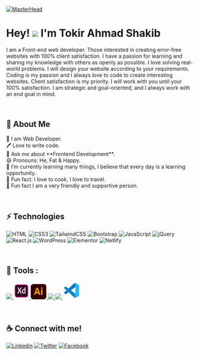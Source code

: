 [![MasterHead](https://www.charpeni.com/static/images/arrow-functions-in-class-properties-might-not-be-as-great-as-we-think/banner.gif)](https://portfolio-two-azure-56.vercel.app/)

<h1 align="start">Hey! <img src="https://emojis.slackmojis.com/emojis/images/1531849430/4246/blob-sunglasses.gif?1531849430" width="30"/> I'm Tokir Ahmad Shakib</h1>
<p>I am a Front-end web developer. Those interested in creating error-free websites with 100% client satisfaction. I have a passion for learning and sharing my knowledge with others as openly as possible. I love solving real-world problems. I will design your website according to your requirements. Coding is my passion and I always love to code to create interesting websites. Client satisfaction is my priority. I will work with you until your 100% satisfaction. I am strategic and goal-oriented, and I always work with an end goal in mind.</p>

<br>

## 🚀 About Me
<p>
👑 I am Web Developer. <br> 
🖊️ Love to write code. <br> 
💬 Ask me about **Frontend Development**. <br> 
😄 Pronouns: He, Fat & Happy. <br> 
🌱 I’m currently learning many things,  I  believe that every day is a learning opportunity. <br> 
🥳 Fun fact: I love to cook, I love to travel. <br> 
👯 Fun fact I am a very friendly and supportive person. <br> 
</p>

<br>

## ⚡ Technologies
![HTML](https://img.shields.io/badge/HTML5-E34F26?style=flat-square&logo=html5&logoColor=white)
![CSS3](https://img.shields.io/badge/CSS3-1572B6?style=flat-square&logo=css3&logoColor=white)
![TailwindCSS](https://img.shields.io/badge/Tailwind_CSS-38B2AC?style=flat-square&logo=tailwind-css&logoColor=white)
![Bootstrap](https://img.shields.io/badge/Bootstrap-563D7C?style=flat-square&logo=bootstrap&logoColor=white)
![JavaScript](https://img.shields.io/badge/JavaScript-F7DF1E?style=flat-square&logo=javascript&logoColor=black)
![jQuery](https://img.shields.io/badge/jQuery-0769AD?style=flat-square&logo=jquery&logoColor=white)
![React.js](https://img.shields.io/badge/React.js-0081CB?style=flat-square&logo=react&logoColor=61DAFB)
![WordPress](https://img.shields.io/badge/Wordpress-21759B?style=flat-square&logo=wordpress&logoColor=white)
![Elementor](https://img.shields.io/badge/Elementor-9146FF?style=flat-square&logo=elementor&logoColor=white)
![Netlify](https://img.shields.io/badge/Netlify-00C7B7?style=flat-square&logo=netlify&logoColor=white)

<br>

## 🔧  Tools : 
<p align="left">
 <a href="https://www.w3.org/html/" target="_blank"> <img src="https://img.icons8.com/color/48/000000/figma.png"/> </a> 
  <a href="https://www.w3schools.com/css/" target="_blank"> <img src="./xd.png" style="width: 42px;/> </a>
 <a href="https://www.w3schools.com/css/" target="_blank"> <img src="./Ai.png" style="width: 42px;/> </a>
 <a href="https://www.w3schools.com/css/" target="_blank"> <img src="https://img.icons8.com/color/48/000000/git.png"/> </a>
 <a href="https://www.w3schools.com/css/" target="_blank"> <img src="https://img.icons8.com/color/48/000000/github.png"/> </a>
 <a href="https://www.w3schools.com/css/" target="_blank"> <img src="./code.png"/> </a>
</p>

<br>

## ☕ Connect with me!
[![Linkedin](https://img.shields.io/badge/LinkedIn-0077B5?style=flat-square&logo=linkedin&logoColor=white)](https://www.linkedin.com/in/tokir-ahmad629/) 
[![Twitter](https://img.shields.io/badge/Twitter-1DA1F2?style=flat-square&logo=twitter&logoColor=white)](https://twitter.com/tokir-ahmad629)
[![Facebook](https://img.shields.io/badge/Facebook-1877F2?style=flat-square&logo=facebook&logoColor=white)](https://www.facebook.com/shakibkhan629/)
